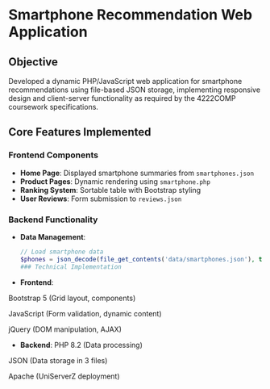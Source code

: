 # Smartphone Recommendation Web Application

## Objective
Developed a dynamic PHP/JavaScript web application for smartphone recommendations using file-based JSON storage, implementing responsive design and client-server functionality as required by the 4222COMP coursework specifications.

## Core Features Implemented

### Frontend Components
- **Home Page**: Displayed smartphone summaries from `smartphones.json`
- **Product Pages**: Dynamic rendering using `smartphone.php`
- **Ranking System**: Sortable table with Bootstrap styling
- **User Reviews**: Form submission to `reviews.json`

### Backend Functionality
- **Data Management**:
  ```php
  // Load smartphone data
  $phones = json_decode(file_get_contents('data/smartphones.json'), true);
  ### Technical Implementation
 - **Frontend**:

Bootstrap 5 (Grid layout, components)

JavaScript (Form validation, dynamic content)

jQuery (DOM manipulation, AJAX)

- **Backend**:
PHP 8.2 (Data processing)

JSON (Data storage in 3 files)

Apache (UniServerZ deployment)
